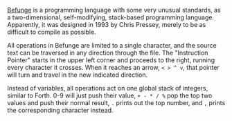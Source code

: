 [Befunge][1] is a programming language with some very unusual standards, 
as a two-dimensional, self-modifying, stack-based programming language. 
Apparently, it was designed in 1993 by Chris Pressey, merely to be as 
difficult to compile as possible.

All operations in Befunge are limited to a single character, and the 
source text can be traversed in any direction through the file. The 
"Instruction Pointer" starts in the upper left corner and proceeds 
to the right, running every character it crosses. When it reaches 
an arrow, `< > ^ v`, that pointer will turn and travel in the new 
indicated direction.

Instead of variables, all operations act on one global stack of 
integers, similar to Forth. 0-9 will just push their value, 
`+ - * / %` pop the top two values and push their normal result, 
`.` prints out the top number, and `,` prints the corresponding 
character instead.

[1]: https://en.wikipedia.org/wiki/Befunge
